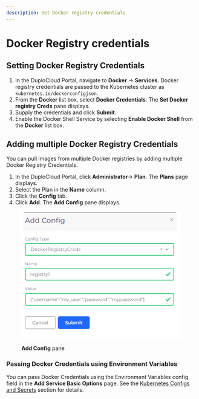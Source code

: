 ```yaml
---
description: Set Docker registry credentials
---
```


# Docker Registry credentials

## Setting Docker Registry Credentials&#x20;

1. In the DuploCloud Portal, navigate to **Docker** -> **Services**. Docker registry credentials are passed to the Kubernetes cluster as `kubernetes.io/dockerconfigjson`.
2. From the **Docker** list box, select **Docker Credentials**. The **Set Docker registry Creds** pane displays.
3. Supply the credentials and click **Submit**.
4. Enable the Docker Shell Service by selecting **Enable Docker Shell** from the **Docker** list box.

## Adding multiple Docker Registry Credentials

You can pull images from multiple Docker registries by adding multiple Docker Registry Credentials.

1. In the DuploCloud Portal, click **Administrator**-> **Plan**. The **Plans** page displays. &#x20;
2. Select the Plan in the **Name** column.
3. Click the **Config** tab.
4. Click **Add**. The **Add Config** pane displays.

<div align="left">

<figure><img src="../../../.gitbook/assets/aws_add_config (2).png" alt=""><figcaption><p><strong>Add Config</strong> pane</p></figcaption></figure>

</div>

### Passing Docker Credentials using Environment Variables

You can pass Docker Credentials using the Environment Variables config field in the **Add Service Basic Options** page. See the [Kubernetes Configs and Secrets](../../../kubernetes-overview/configs-and-secrets/) section for details.
